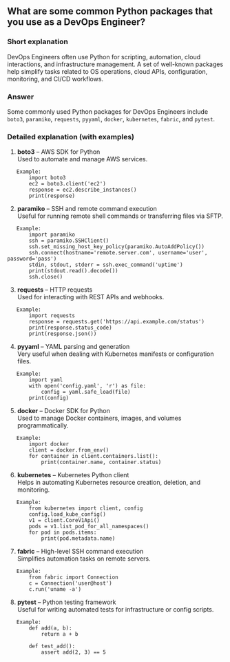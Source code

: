 ## What are some common Python packages that you use as a DevOps Engineer?

### Short explanation
DevOps Engineers often use Python for scripting, automation, cloud interactions, and infrastructure management. A set of well-known packages help simplify tasks related to OS operations, cloud APIs, configuration, monitoring, and CI/CD workflows.

### Answer
Some commonly used Python packages for DevOps Engineers include `boto3`, `paramiko`, `requests`, `pyyaml`, `docker`, `kubernetes`, `fabric`, and `pytest`.

### Detailed explanation (with examples)

1. **boto3** – AWS SDK for Python  
   Used to automate and manage AWS services.
   
```
   Example:
       import boto3
       ec2 = boto3.client('ec2')
       response = ec2.describe_instances()
       print(response)
```

2. **paramiko** – SSH and remote command execution  
   Useful for running remote shell commands or transferring files via SFTP.
   
```
   Example:
       import paramiko
       ssh = paramiko.SSHClient()
       ssh.set_missing_host_key_policy(paramiko.AutoAddPolicy())
       ssh.connect(hostname='remote.server.com', username='user', password='pass')
       stdin, stdout, stderr = ssh.exec_command('uptime')
       print(stdout.read().decode())
       ssh.close()
```

3. **requests** – HTTP requests  
   Used for interacting with REST APIs and webhooks.

```
   Example:
       import requests
       response = requests.get('https://api.example.com/status')
       print(response.status_code)
       print(response.json())
```

4. **pyyaml** – YAML parsing and generation  
   Very useful when dealing with Kubernetes manifests or configuration files.

```
   Example:
       import yaml
       with open('config.yaml', 'r') as file:
           config = yaml.safe_load(file)
       print(config)
```

5. **docker** – Docker SDK for Python  
   Used to manage Docker containers, images, and volumes programmatically.

```
   Example:
       import docker
       client = docker.from_env()
       for container in client.containers.list():
           print(container.name, container.status)
```

6. **kubernetes** – Kubernetes Python client  
   Helps in automating Kubernetes resource creation, deletion, and monitoring.

```
   Example:
       from kubernetes import client, config
       config.load_kube_config()
       v1 = client.CoreV1Api()
       pods = v1.list_pod_for_all_namespaces()
       for pod in pods.items:
           print(pod.metadata.name)
```

7. **fabric** – High-level SSH command execution  
   Simplifies automation tasks on remote servers.

```
   Example:
       from fabric import Connection
       c = Connection('user@host')
       c.run('uname -a')
```

8. **pytest** – Python testing framework  
   Useful for writing automated tests for infrastructure or config scripts.

```
   Example:
       def add(a, b):
           return a + b

       def test_add():
           assert add(2, 3) == 5
```
